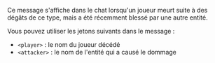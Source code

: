 Ce message s'affiche dans le chat lorsqu'un joueur meurt suite à des dégâts de ce type, mais a été récemment blessé par une autre entité.

Vous pouvez utiliser les jetons suivants dans le message :

- `<player>` : le nom du joueur décédé
- `<attacker>` : le nom de l'entité qui a causé le dommage
